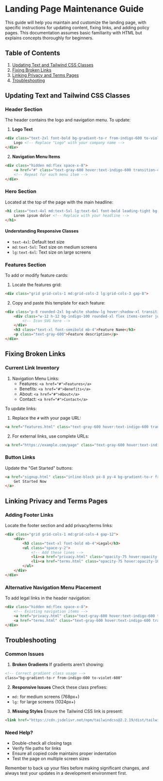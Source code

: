 # Landing Page Maintenance Guide

This guide will help you maintain and customize the landing page, with specific instructions for updating content, fixing links, and adding policy pages. This documentation assumes basic familiarity with HTML but explains concepts thoroughly for beginners.

## Table of Contents
1. [Updating Text and Tailwind CSS Classes](#updating-text-and-tailwind-css-classes)
2. [Fixing Broken Links](#fixing-broken-links)
3. [Linking Privacy and Terms Pages](#linking-privacy-and-terms-pages)
4. [Troubleshooting](#troubleshooting)

## Updating Text and Tailwind CSS Classes

### Header Section
The header contains the logo and navigation menu. To update:

1. **Logo Text**
```html
<div class="text-2xl font-bold bg-gradient-to-r from-indigo-600 to-violet-600 bg-clip-text text-transparent">
    Logo <!-- Replace "Logo" with your company name -->
</div>
```

2. **Navigation Menu Items**
```html
<div class="hidden md:flex space-x-8">
    <a href="#" class="text-gray-600 hover:text-indigo-600 transition-colors duration-300">Features</a>
    <!-- Repeat for each menu item -->
</div>
```

### Hero Section
Located at the top of the page with the main headline:

```html
<h1 class="text-4xl md:text-5xl lg:text-6xl font-bold leading-tight bg-gradient-to-r from-indigo-600 to-violet-600 bg-clip-text text-transparent mb-8">
    Lorem ipsum dolor <!-- Replace with your headline -->
</h1>
```

#### Understanding Responsive Classes
- `text-4xl`: Default text size
- `md:text-5xl`: Text size on medium screens
- `lg:text-6xl`: Text size on large screens

### Features Section
To add or modify feature cards:

1. Locate the features grid:
```html
<div class="grid grid-cols-1 md:grid-cols-2 lg:grid-cols-3 gap-8">
```

2. Copy and paste this template for each feature:
```html
<div class="p-8 rounded-2xl bg-white shadow-lg hover:shadow-xl transition-shadow duration-300">
    <div class="w-12 h-12 bg-indigo-100 rounded-xl flex items-center justify-center mb-6">
        <!-- Icon SVG here -->
    </div>
    <h3 class="text-xl font-semibold mb-4">Feature Name</h3>
    <p class="text-gray-600">Feature description</p>
</div>
```

## Fixing Broken Links

### Current Link Inventory
1. Navigation Menu Links:
   - Features: `<a href="#">Features</a>`
   - Benefits: `<a href="#">Benefits</a>`
   - About: `<a href="#">About</a>`
   - Contact: `<a href="#">Contact</a>`

To update links:

1. Replace the `#` with your page URL:
```html
<a href="features.html" class="text-gray-600 hover:text-indigo-600 transition-colors duration-300">Features</a>
```

2. For external links, use complete URLs:
```html
<a href="https://example.com/page" class="text-gray-600 hover:text-indigo-600 transition-colors duration-300">External Link</a>
```

### Button Links
Update the "Get Started" buttons:
```html
<a href="signup.html" class="inline-block px-8 py-4 bg-gradient-to-r from-indigo-600 to-violet-600 text-white rounded-full">
    Get Started Now
</a>
```

## Linking Privacy and Terms Pages

### Adding Footer Links
Locate the footer section and add privacy/terms links:

```html
<div class="grid grid-cols-1 md:grid-cols-4 gap-12">
    <div>
        <h3 class="text-xl font-bold mb-4">Legal</h3>
        <ul class="space-y-2">
            <!-- Add these lines -->
            <li><a href="privacy.html" class="opacity-75 hover:opacity-100 transition-opacity duration-300">Privacy Policy</a></li>
            <li><a href="terms.html" class="opacity-75 hover:opacity-100 transition-opacity duration-300">Terms of Service</a></li>
        </ul>
    </div>
</div>
```

### Alternative Navigation Menu Placement
To add legal links in the header navigation:

```html
<div class="hidden md:flex space-x-8">
    <!-- Existing navigation items -->
    <a href="privacy.html" class="text-gray-600 hover:text-indigo-600 transition-colors duration-300">Privacy</a>
    <a href="terms.html" class="text-gray-600 hover:text-indigo-600 transition-colors duration-300">Terms</a>
</div>
```

## Troubleshooting

### Common Issues

1. **Broken Gradients**
If gradients aren't showing:
```html
<!-- Correct gradient class usage -->
class="bg-gradient-to-r from-indigo-600 to-violet-600"
```

2. **Responsive Issues**
Check these class prefixes:
- `md:` for medium screens (768px+)
- `lg:` for large screens (1024px+)

3. **Missing Styles**
Ensure the Tailwind CSS link is present:
```html
<link href="https://cdn.jsdelivr.net/npm/tailwindcss@2.2.19/dist/tailwind.min.css" rel="stylesheet">
```

### Need Help?
- Double-check all closing tags
- Verify file paths for links
- Ensure all copied code maintains proper indentation
- Test the page on multiple screen sizes

Remember to back up your files before making significant changes, and always test your updates in a development environment first.